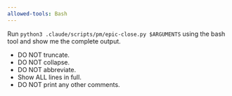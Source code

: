 ```yaml
---
allowed-tools: Bash
---
```


Run `python3 .claude/scripts/pm/epic-close.py $ARGUMENTS` using the bash tool and show me the complete output.

- DO NOT truncate.
- DO NOT collapse.
- DO NOT abbreviate.
- Show ALL lines in full.
- DO NOT print any other comments.
